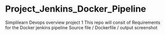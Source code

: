 # Project_Jenkins_Docker_Pipeline
Simplilearn Devops overview project 1
This repo will consit of 
  Requirements for the Docker jenkins pipeline
  Source file / Dockerfile / output screenshot

